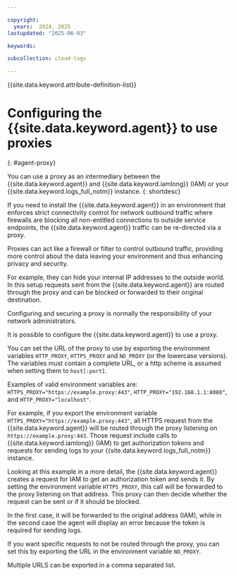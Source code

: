 ```yaml
---

copyright:
  years:  2024, 2025
lastupdated: "2025-06-03"

keywords:

subcollection: cloud-logs

---
```


{{site.data.keyword.attribute-definition-list}}

# Configuring the {{site.data.keyword.agent}} to use proxies
{: #agent-proxy}

You can use a proxy as an intermediary between the {{site.data.keyword.agent}} and {{site.data.keyword.iamlong}} (IAM) or your {{site.data.keyword.logs_full_notm}} instance.
{: shortdesc}

If you need to install the {{site.data.keyword.agent}} in an environment that enforces strict connectivity control for network outbound traffic where firewalls are blocking all non-entitled connections to outside service endpoints, the {{site.data.keyword.agent}} traffic can be re-directed via a proxy.

Proxies can act like a firewall or filter to control outbound traffic, providing more control about the data leaving your environment and thus enhancing privacy and security.

For example, they can hide your internal IP addresses to the outside world.
In this setup requests sent from the {{site.data.keyword.agent}} are routed through the proxy and can be blocked or forwarded to their original destination.

Configuring and securing a proxy is normally the responsibility of your network administrators.

It is possible to configure the {{site.data.keyword.agent}} to use a proxy.

You can set the URL of the proxy to use by exporting the environment variables `HTTP_PROXY`, `HTTPS_PROXY` and `NO_PROXY` (or the lowercase versions). The variables must contain a complete URL, or a http scheme is assumed when setting them to `host[:port]`.

Examples of valid environment variables are: `HTTPS_PROXY="https://example.proxy:443"`, `HTTP_PROXY="192.168.1.1:8080"`, and `HTTP_PROXY="localhost"`.

For example, if you export the environment variable `HTTPS_PROXY="https://example.proxy:443"`, all HTTPS request from the {{site.data.keyword.agent}} will be routed through the proxy listening on `https://example.proxy:443`.
Those request include calls to {{site.data.keyword.iamlong}} (IAM) to get  authorization tokens and requests for sending logs to your {{site.data.keyword.logs_full_notm}} instance.

Looking at this example in a more detail, the {{site.data.keyword.agent}} creates a request for IAM to get an authorization token and sends it.
By setting the environment variable `HTTPS_PROXY`, this call will be forwarded to the proxy listening on that address.
This proxy can then decide whether the request can be sent or if it should be blocked.

In the first case, it will be forwarded to the original address (IAM), while in the second case the agent will display an error because the token is required for sending logs.

If you want specific requests to not be routed through the proxy, you can set this by exporting the URL in the environment variable `NO_PROXY`.

Multiple URLS can be exported in a comma separated list.
